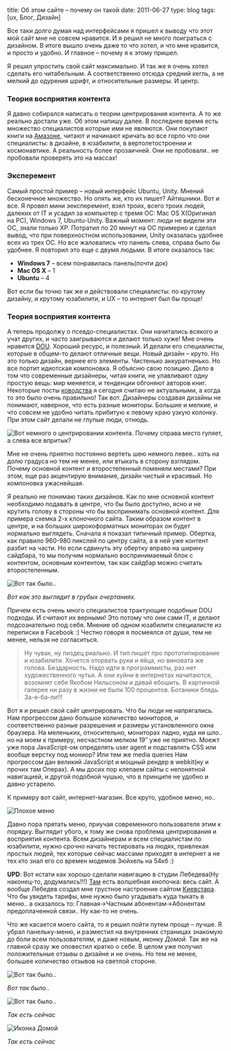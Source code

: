 title: Об этом сайте – почему он такой
date: 2011-06-27
type: blog
tags: [ux, Блог, Дизайн]

Все таки долго думая над интерфейсами я пришел к выводу что этот мой сайт мне не совсем нравится. И я решил не много поиграться с дизайном. В итоге вышло очень даже то что хотел, и что мне нравится, и просто и удобно. И главное – почему я к этому пришел.

Я решил упростить свой сайт максимально. И так же я очень хотел сделать его читабельным. А соответственно отсюда средний кегль, а не мелкий до одурения шрифт, и относительные размеры. И центр.

### Теория восприятия контента

Я давно собирался написать о теории центрирования контента. А то же реально достали уже. Об этом напишу далее. В последнее время есть множество специалистов которые ими не являются. Они покупают книги на [Амазоне](http://www.amazon.com/), читают и начинают кричать во все горло что они специалисты: в дизайне, в юзабилити, в вертолетостроении и космонавтике. А реальность более прозаичней. Они не пробовали.. не пробовали проверять это на массах!

### Эксперемент

Самый простой пример – новый интерфейс Ubuntu, Unity. Мнений бесконечное множество. Но опять же, кто их пишет? Айтишники. Вот и все. Я провел мини эексперемент, взял троих, всего троих людей, далеких от IT и усадил за компьютер с тремя ОС: Mac OS X(Оригинал на PC), Windows 7, Ubuntu-Unity. Важный момент: люди не видели эти ОС, знали только XP. Потратил по 20 минут на ОС примерно и сделал вывод, что при поверхностном использовании, Unity оказалась удобнее всех из трех ОС. Но все жаловались что панель слева, справа было бы удобнее. Я повторил это еще с двумя людьми. В итоге оказалось так:

* **Windows 7** – всем понравилась панель(почти док)
* **Mac OS X** – 1
* **Ubuntu** – 4

Вот если бы точно так же и действовали специалисты: по крутому дизайну, и крутому юзабилити, и UX – то интернет был бы проще!

### Теория восприятия контента

А теперь продолжу о псевдо-специалистах. Они начитались всякого и учат других, и часто заигрываются и делают только хуже! Мне очень нравится [DOU](http://www.developers.org.ua/). Хороший ресурс, и полезный. И делали его специалисты, которые в общем-то делают отличные вещи. Новый дизайн – круто. Но это только дизайн, вернее его элементы. Чистенько аккуратненько. Но все портит идиотская компоновка. Я объясню свою позицию. Дело в том что современные дизайнеры, читая книги, не улавливают одну простую вещь: мир меняется, и тенденции обгоняют авторов книг. Некоторые посты [ководства](http://www.artlebedev.ru/kovodstvo/sections/) я сегодня считаю не актуальными, а когда то это было очень правильно! Так вот. Дизайнеры создавая дизайны не понимают, наверное, что есть разные мониторы. Большие и мелкие, и что совсем не удобно читать прибитую к левому краю узкую колонку. При этом сайт делали не глупые люди, отнюдь.

![Вот немного о центрировании контента. Почему справа место гуляет, а слева все впритык?](http://macgera.s3.amazonaws.com/old-media/files/dou.png)

Мне не очень приятно постоянно вертеть шею немного левее.. хоть на долю градуса но тем не менее, или втыкать в сторону взглядом. Почему основной контент и второстепенный поменяли местами? При этом, еще раз акцентирую внимание, дизайн чистый и красивый. Но компоновка ужаснейшая.

Я реально не понимаю таких дизайнов. Как по мне основной контент необходимо подавать в центре, что бы было доступно, ясно и не крутить голову в стороны что бы воспринимать основной контент. Для примера схемка 2-х клоночного сайта. Таким образом контент в центре, и на больших широкоформатных мониторах он будет нормально выглядеть. Сначала я показал типичный пример. Обертка, как правило 960-980 пикслей по центру сайта, а в ней уже контент разбит на части. Но если сдвинуть эту обертку вправо на ширину сайдбара, то мы получим нормально воспринимаемый блок с контентом, основным контентом, так как сайдбар можно считать второстепенным.

![Вот так было..](http://macgera.s3.amazonaws.com/old-media/files/sheme.png)

*Вот как это выглядит в грубых очертаниях.*

Причем есть очень много специалистов трактующие подобные DOU подходы. И считают их верными! Это потому что они сами IT, и делают подсознательно под себя. Мнение об одном юзабилити специалисте из переписки в Facebook :) Честно говоря я посмеялся от души, тем не менее, нельзя не согласиться.

>Ну чувак, ну пиздец риально. И тип пишет про прототипирование и юзабилити. Хочется оторвать руки и яйца, но виновата же голова. Бездарность. Надо идти в программисты, раз нет художественного чутья. А они хуйни в интернетах начитаются, возомнят себя Якобом Нильсоном и давай ебошить. В картинной галерее ни разу в жизни не были 100 процентов. Ботаники блядь. За-е-ба-ли!!!

Вот я и решил свой сайт центрировать. Что бы люди не напрягались. Нам прогрессом дано большое количество мониторов, и соответственно разные разрешения и размеры установленного окна браузера. На меленьких, относительно, мониторах ладно, куда ни шло.. но на моем к примеру, несчастном мелком 19″ уже не приятно. Моежт уже пора JavaScript-ом определять user agent и подставлять CSS или вообще верстку под мониор? Или тем же media queries Нам прогрессом дан великий JavaScript и мощный рендер в webkit(ну и прочих там Операх). А мы досих пор клепаем сайты с непонятной навигацией, и другой подобной чушью, что в принципе не удобно и давно устарело.

К примеру вот сайт, интернет-магазин. Все круто, удобное меню, но..

![Плохое меню](http://macgera.s3.amazonaws.com/old-media/files/shop-menu.png)

Давно пора прятать меню, приучая современного пользователя этим к порядку. Выглядит убого, к тому же снова проблема центрирования и восприятия контента. Всем дизайнерам и всем специалистам по юзабилити, нужно срочно начать тестировать на людях, привлекая простых людей, тех которые сейчас массами приходят в интернет а не тех кто знал его со времен модемов Зюйхель на 54кб :)

**UPD**: Вот кстати как хорошо сделали навигацию в студии Лебедева(Ну наконец-то, додумались!!!) [Там](http://www.artlebedev.ru/everything/mdmbank/site4/) есть волшебная кнопочка: весь сайт. А вообще Лебедев создал мне грустное настроение сайтом [Киевстара](http://www.kyivstar.ua/). Что бы увидеть тарифы, мне нужно было угадывать куда тыкать в меню.. а оказалось то: Главная→Частным абонентам→Абонентам предоплаченной связи.. Ну как-то не очень.

Что же касается моего сайта, то я решил пойти путем проще – лучше. Я убрал панельку-меню, и разместил на внутренних страницах знакомую до боли всем пользователям, и даже новым, иконку *Домой*. Так же на главной сразу же оповестил кратко о себе. В целом уже получил положительные отзывы о дизайне и не очень. Но тем не менее, большее количество отзывов на светлой стороне.

![Вот так было..](http://macgera.s3.amazonaws.com/old-media/files/before.png)

*Вот так было..*

![Вот так было..](http://macgera.s3.amazonaws.com/old-media/files/after0.png)

*Так есть сейчас*

![Иконка Домой](http://macgera.s3.amazonaws.com/old-media/files/after1.png)

*Так есть сейчас*